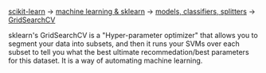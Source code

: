 [scikit-learn](https://scikit-learn.org/) -> [machine learning & sklearn](https://scikit-learn.org/stable/) -> [models, classifiers, splitters](https://scikit-learn.org/stable/modules/classes.html#module-sklearn.model_selection) -> [GridSearchCV](https://scikit-learn.org/stable/modules/generated/sklearn.model_selection.GridSearchCV.html?highlight=gridsearchcv#sklearn.model_selection.GridSearchCV)

sklearn's GridSearchCV is a "Hyper-parameter optimizer" that allows you to segment your data into subsets, and then it runs your SVMs over each subset to tell you what the best ultimate recommedation/best parameters for this dataset. It is a way of automating machine learning. 
